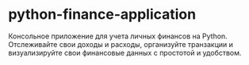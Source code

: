 # python-finance-application
Консольное приложение для учета личных финансов на Python. Отслеживайте свои доходы и расходы, организуйте транзакции и визуализируйте свои финансовые данных с простотой и удобством.
